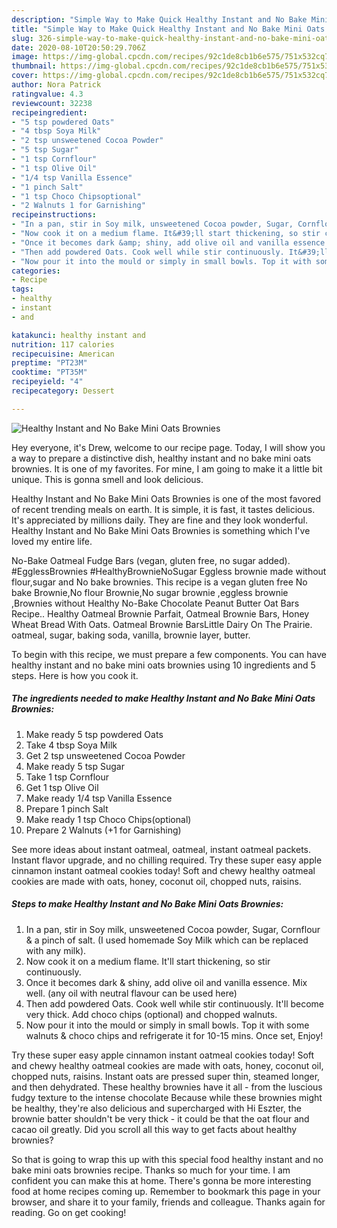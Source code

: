 ```yaml
---
description: "Simple Way to Make Quick Healthy Instant and No Bake Mini Oats Brownies"
title: "Simple Way to Make Quick Healthy Instant and No Bake Mini Oats Brownies"
slug: 326-simple-way-to-make-quick-healthy-instant-and-no-bake-mini-oats-brownies
date: 2020-08-10T20:50:29.706Z
image: https://img-global.cpcdn.com/recipes/92c1de8cb1b6e575/751x532cq70/healthy-instant-and-no-bake-mini-oats-brownies-recipe-main-photo.jpg
thumbnail: https://img-global.cpcdn.com/recipes/92c1de8cb1b6e575/751x532cq70/healthy-instant-and-no-bake-mini-oats-brownies-recipe-main-photo.jpg
cover: https://img-global.cpcdn.com/recipes/92c1de8cb1b6e575/751x532cq70/healthy-instant-and-no-bake-mini-oats-brownies-recipe-main-photo.jpg
author: Nora Patrick
ratingvalue: 4.3
reviewcount: 32238
recipeingredient:
- "5 tsp powdered Oats"
- "4 tbsp Soya Milk"
- "2 tsp unsweetened Cocoa Powder"
- "5 tsp Sugar"
- "1 tsp Cornflour"
- "1 tsp Olive Oil"
- "1/4 tsp Vanilla Essence"
- "1 pinch Salt"
- "1 tsp Choco Chipsoptional"
- "2 Walnuts 1 for Garnishing"
recipeinstructions:
- "In a pan, stir in Soy milk, unsweetened Cocoa powder, Sugar, Cornflour &amp; a pinch of salt. (I used homemade Soy Milk which can be replaced with any milk)."
- "Now cook it on a medium flame. It&#39;ll start thickening, so stir continuously."
- "Once it becomes dark &amp; shiny, add olive oil and vanilla essence. Mix well. (any oil with neutral flavour can be used here)"
- "Then add powdered Oats. Cook well while stir continuously. It&#39;ll become very thick. Add choco chips (optional) and chopped walnuts."
- "Now pour it into the mould or simply in small bowls. Top it with some walnuts &amp; choco chips and refrigerate it for 10-15 mins. Once set, Enjoy!"
categories:
- Recipe
tags:
- healthy
- instant
- and

katakunci: healthy instant and 
nutrition: 117 calories
recipecuisine: American
preptime: "PT23M"
cooktime: "PT35M"
recipeyield: "4"
recipecategory: Dessert

---
```



![Healthy Instant and No Bake Mini Oats Brownies](https://img-global.cpcdn.com/recipes/92c1de8cb1b6e575/751x532cq70/healthy-instant-and-no-bake-mini-oats-brownies-recipe-main-photo.jpg)

Hey everyone, it's Drew, welcome to our recipe page. Today, I will show you a way to prepare a distinctive dish, healthy instant and no bake mini oats brownies. It is one of my favorites. For mine, I am going to make it a little bit unique. This is gonna smell and look delicious.

Healthy Instant and No Bake Mini Oats Brownies is one of the most favored of recent trending meals on earth. It is simple, it is fast, it tastes delicious. It's appreciated by millions daily. They are fine and they look wonderful. Healthy Instant and No Bake Mini Oats Brownies is something which I've loved my entire life.

No-Bake Oatmeal Fudge Bars (vegan, gluten free, no sugar added). #EgglessBrownies #HealthyBrownieNoSugar Eggless brownie made without flour,sugar and No bake brownies. This recipe is a vegan gluten free No bake Brownie,No flour Brownie,No sugar brownie ,eggless brownie ,Brownies without Healthy No-Bake Chocolate Peanut Butter Oat Bars Recipe.. Healthy Oatmeal Brownie Parfait, Oatmeal Brownie Bars, Honey Wheat Bread With Oats. Oatmeal Brownie BarsLittle Dairy On The Prairie. oatmeal, sugar, baking soda, vanilla, brownie layer, butter.


To begin with this recipe, we must prepare a few components. You can have healthy instant and no bake mini oats brownies using 10 ingredients and 5 steps. Here is how you cook it.

<!--inarticleads1-->

##### The ingredients needed to make Healthy Instant and No Bake Mini Oats Brownies:

1. Make ready 5 tsp powdered Oats
1. Take 4 tbsp Soya Milk
1. Get 2 tsp unsweetened Cocoa Powder
1. Make ready 5 tsp Sugar
1. Take 1 tsp Cornflour
1. Get 1 tsp Olive Oil
1. Make ready 1/4 tsp Vanilla Essence
1. Prepare 1 pinch Salt
1. Make ready 1 tsp Choco Chips(optional)
1. Prepare 2 Walnuts (+1 for Garnishing)


See more ideas about instant oatmeal, oatmeal, instant oatmeal packets. Instant flavor upgrade, and no chilling required. Try these super easy apple cinnamon instant oatmeal cookies today! Soft and chewy healthy oatmeal cookies are made with oats, honey, coconut oil, chopped nuts, raisins. 

<!--inarticleads2-->

##### Steps to make Healthy Instant and No Bake Mini Oats Brownies:

1. In a pan, stir in Soy milk, unsweetened Cocoa powder, Sugar, Cornflour &amp; a pinch of salt. (I used homemade Soy Milk which can be replaced with any milk).
1. Now cook it on a medium flame. It&#39;ll start thickening, so stir continuously.
1. Once it becomes dark &amp; shiny, add olive oil and vanilla essence. Mix well. (any oil with neutral flavour can be used here)
1. Then add powdered Oats. Cook well while stir continuously. It&#39;ll become very thick. Add choco chips (optional) and chopped walnuts.
1. Now pour it into the mould or simply in small bowls. Top it with some walnuts &amp; choco chips and refrigerate it for 10-15 mins. Once set, Enjoy!


Try these super easy apple cinnamon instant oatmeal cookies today! Soft and chewy healthy oatmeal cookies are made with oats, honey, coconut oil, chopped nuts, raisins. Instant oats are pressed super thin, steamed longer, and then dehydrated. These healthy brownies have it all - from the luscious fudgy texture to the intense chocolate Because while these brownies might be healthy, they&#39;re also delicious and supercharged with Hi Eszter, the brownie batter shouldn&#39;t be very thick - it could be that the oat flour and cacao oil greatly. Did you scroll all this way to get facts about healthy brownies? 

So that is going to wrap this up with this special food healthy instant and no bake mini oats brownies recipe. Thanks so much for your time. I am confident you can make this at home. There's gonna be more interesting food at home recipes coming up. Remember to bookmark this page in your browser, and share it to your family, friends and colleague. Thanks again for reading. Go on get cooking!
